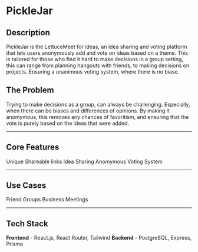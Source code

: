 # PickleJar
## Description
PickleJar is the LettuceMeet for ideas, an idea sharing and voting platform that lets users anonymously add and vote on ideas based on a theme. This is tailored for those who find it hard to make decisions in a group setting, this can range from planning hangouts with friends, to making decisions on projects. Ensuring a unanimous voting system, where there is no biase.
## The Problem 
Trying to make decisions as a group, can always be challenging. Especially, when there can be biases and differences of opinions. By making it anomymous, this removes any chances of favoritism, and ensuring that the vote is purely based on the ideas that were added. 

---

## Core Features
Unique Shareable links
Idea Sharing
Anomymous Voting System

---
## Use Cases
Friend Groups
Business Meetings

--- 

## Tech Stack
**Frontend** - React.js, React Router, Tailwind
**Backend** - PostgreSQL, Express, Prisma
    
 

